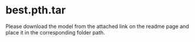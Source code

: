 # best.pth.tar
Please download the model from the attached link on the readme page and place it in the corresponding folder path.
